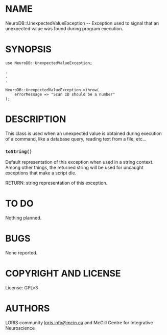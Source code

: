 # NAME

NeuroDB::UnexpectedValueException -- Exception used to signal that an unexpected value was found during program execution.

# SYNOPSIS

    use NeuroDB::UnexpectedValueException;

    .
    .
    .

    NeuroDB::UnexpectedValueException->throw(
        errorMessage => "Scan ID should be a number"
    );

# DESCRIPTION

This class is used when an unexpected value is obtained during execution of a command, like
a database query, reading text from a file, etc... 

### `toString()`

Default representation of this exception when used in a string context.
Among other things, the returned string will be used for uncaught exceptions
that make a script die. 

RETURN: string representation of this exception.

# TO DO

Nothing planned.

# BUGS

None reported.

# COPYRIGHT AND LICENSE

License: GPLv3

# AUTHORS

LORIS community <loris.info@mcin.ca> and McGill Centre for Integrative
Neuroscience
